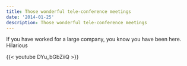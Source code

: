 ```yaml
---
title: Those wonderful tele-conference meetings
date: '2014-01-25'
description: Those wonderful tele-conference meetings
---
```


If you have worked for a large company, you know you have been here. Hilarious

{{< youtube DYu_bGbZiiQ >}}

